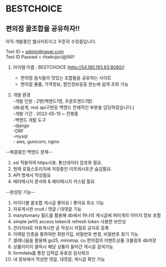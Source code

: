 # BESTCHOICE

## 편의점 꿀조합을 공유하자!!

아직 개발중인 웹사이트이고 꾸준히 수정중입니다.  

Test ID = admin@naver.com  
Test ID Passwd = rhwkvjscl@56!!

1. 아이템 이름 : BESTCHOICE (http://54.180.193.83:8080/)  
	 - 편의점 음식들의 맛있는 조합들을 공유하는 사이트  
	 - 편의점 물품, 가격정보, 할인정보등등 한눈에 쉽게 조회 가능  


  
2. 개발 환경  
	 -개발 인원 : 2명(백엔드1명, 프론트엔드1명)   
	             (db설계, rest api구현등 백엔드 전체적인 부분을 담당하였습니다.)  
	 -개발 기간 : 2022-05-15 ~ 진행중  
	 -백엔드 개발 도구  
	    -django  
	    -DRF  
	    -mysql  	   
	    - aws, gunicorn, nginx
  
--해결중인 백엔드 문제--
1. ssl 적용하여 https사용. 통신데이터 암호화 필요.  
2. 현재 로컬스토리지에 저장중인 리프레시토큰 숨김필요.  
3. API 명세서 작성필요  
4. 에러메시지 문서화 & 에러메시지 커스텀 필요

--완성된 기능--
1. 아이디별 꿀조합 게시글 좋아요 / 좋아요 취소 기능
2. 자유게시판 crud / 댓글 / 대댓글 기능
3. manytomany 필드를 활용해 db에서 하나의 게시글에 여러개의 이미지 정보 포함
4. simple jwt의 access token과 refresh token 사용한 보안성
5. 관리자id로 자유게시판 글 작성시 저절로 공지로 등록
6. 이메일 인증을 통하여만 회원가입, 비밀번호 변경, 비밀번호 찾기 가능
7. 셀레니움을 활용해 gs25, ministop, cu 편의점의 이벤트상품 크롤링후 db저장
8. 상품이미지 클릭시 해당 상품이 들어간 게시글 검색가능
9. formdata를 통한 입력값 유효성 검사체크
10. 내 정보에서 작성한 댓글, 대댓글, 게시글 확인 가능






	  
	   
	 

